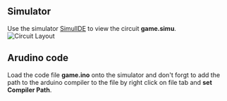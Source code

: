 ## Simulator

Use the simulator [SimulIDE](https://www.simulide.com/) to view the circuit **game.simu**.
<br /> ![Circuit Layout](https://github.com/maryamshalaby/SimulIDE-LED-Game/blob/master/Circuit.PNG)

## Arudino code

Load the code file **game.ino** onto the simulator and don't forgt to add the path to the arduino compiler to the file by right click on file tab and **set Compiler Path**.

